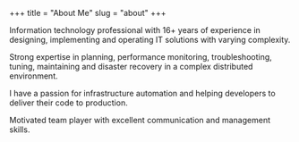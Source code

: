 +++
title = "About Me"
slug = "about"
+++

Information technology professional with 16+ years of experience in designing, implementing and operating IT solutions with varying complexity.

Strong expertise in planning, performance monitoring, troubleshooting, tuning, maintaining and disaster recovery in a complex distributed environment. 

I have a passion for infrastructure automation and helping developers to deliver their code to production. 

Motivated team player with excellent communication and management skills.
